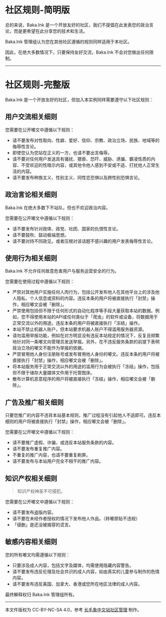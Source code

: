 # 社区规则-简明版

总的来说，Baka.Ink 是一个开放友好的社区，我们不提倡在此发表您的政治言论，而是更希望在此分享您的技术和生活。

Baka.Ink 管理组认为您在其他社区遵循的规则同样适用于本社区。

因此，在绝大多数情况下，只要保持友好交流，Baka.Ink 不会对您做出任何限制。

---

# 社区规则-完整版

Baka.Ink 是一个开放友好的社区，但加入本实例同样需要遵守以下社区规则：

## 用户交流相关细则

您需要在公开嘟文中遵循以下规则：
 - 请不要发布对性取向、性癖、爱好、信仰、宗教、政治立场、民族、地域等的侮辱性言论。
 - 即使您认为您站在正义的一方，也请不要出言侮辱。
 - 请不要对任何用户发送具有骚扰、猥亵、恐吓、威胁、诱骗、霸凌性质的内容、不受欢迎的性暗示内容，或其他令他人感到不安或不适、打扰他人正常生活的内容。
 - 请不要发布种族主义、性别主义、同性恋恐惧以及跨性别恐惧言论。

## 政治言论相关细则

Baka.Ink 在绝大多数下不站队，但也不欢迎政治内容。

您需要在公开嘟文中遵循以下规则：
 - 请不要发布针对政体、政党、社团、国家的仇恨性言论。
 - 请不要鼓吹、鼓动极端思想。
 - 请不要对持不同政见，或者压根对该话题不感兴趣的用户发表侮辱性言论。

## 使用行为相关细则

Baka.Ink 不允许任何故意危害用户与服务运营安全的行为。

您需要在使用过程中遵循以下规则：
 - 严禁对其他用户实施任何人肉行为，包括公开发布他人在其他平台上的涉及他人隐私、个人信息或资料的内容。违反本条的用户将被直接执行「封禁」操作，相应嘟文会被「删除」。
 - 严禁使用包括但不限于任何形式的自动化程序等手段大量获取本站的数据。例如，您不得使用本站的API或任何类似于「爬虫」的软件或设备，将数据用于正常交流以外的用途。违反本条的用户将被直接执行「冻结」操作。
 - 本站不禁止机器人账户，但本站要求机器人账户不得滥用服务器资源。
 - 请勿滥用举报功能，例如在对方明显没有违反本站规定的情况下，反复且频繁地针对同一条嘟文向管理员发送举报。另外，在不违反服务条款的前提下表明政治立场的嘟文不能作为举报的依据。
 - 严禁冒用他人身份注册账号或发布冒用他人身份的嘟文。违反本条的用户将被直接执行「封禁」操作，相应嘟文会被「删除」。
 - 将本站服务用于正常交流以外的用途的滥用行为会被执行「冻结」操作，包括但不限于储存大量媒体文件用于托管图床。
 - 散布计算机恶意程序的用户将被直接执行「冻结」操作，相应嘟文会被「删除」。

## 广告及推广相关细则

只要您推广的内容不违背本站基本规则，推广过程没有引起他人不适即可。违反本细则的用户将被直接执行「封禁」操作，相应嘟文会被「删除」。

您需要在公开嘟文中遵循以下规则：
 - 请不要推广虚假、诈骗、或违反本站服务条款的内容。
 - 请不要发布重复推广内容。
 - 不重复的推广内容，也请不要重复刷屏。
 - 请不要发布与本站用户完全不相干的推广内容。

## 知识产权相关细则

> 知识产权神圣不可侵犯。

您需要在公开嘟文中遵循以下规则：
 - 请不要发布盗版内容。
 - 请不要在未经作者授权的情况下发布他人作品。（转嘟原贴不违规）
 - 「侵删」是还没被揭穿的谎言。

## 敏感内容相关细则

您的所有嘟文均需遵循以下规则：
 - 只要涉及成人内容，包括文字及媒体，均需使用隐藏内容警告。
 - 请不要发布违反伦理及社会共识的成人内容，如由真实的儿童参与制作的色情内容。
 - 请不要发布违反美国、加拿大、香港或您所在地区法律的成人内容。

最终解释权归 Baka.Ink 管理组所有。

---

本文件版权为 CC-BY-NC-SA 4.0，参考 [长毛象中文站社区管理](https://cmx-im.github.io/terms.html) 制作。



